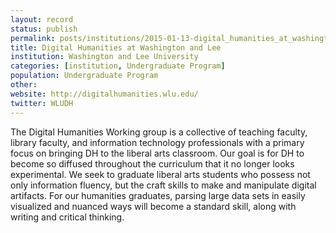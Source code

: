 ```yaml
---
layout: record
status: publish
permalink: posts/institutions/2015-01-13-digital_humanities_at_washington_and_lee
title: Digital Humanities at Washington and Lee
institution: Washington and Lee University
categories: [institution, Undergraduate Program]
population: Undergraduate Program
other: 
website: http://digitalhumanities.wlu.edu/
twitter: WLUDH
---
```


The Digital Humanities Working group is a collective of teaching
faculty, library faculty, and information technology professionals with a
primary focus on bringing DH to the liberal arts classroom.   Our goal is
for DH to become so diffused throughout the curriculum that it no longer looks experimental.  We seek to graduate liberal arts students who possess not only information fluency, but the craft skills to make and manipulate digital artifacts.  For our humanities graduates, parsing large data sets in easily visualized and nuanced ways will become a standard skill, along with writing and critical thinking.

